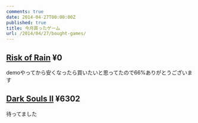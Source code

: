 ```yaml
---
comments: true
date: 2014-04-27T00:00:00Z
published: true
title: 今月買ったゲーム
url: /2014/04/27/bought-games/
---
```


## [Risk of Rain](http://store.steampowered.com/app/248820) ¥0
demoやってから安くなったら買いたいと思ってたので66%ありがとうございます

## [Dark Souls II](http://store.steampowered.com/app/236430/) ¥6302
待ってました
